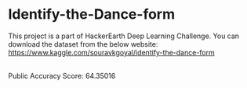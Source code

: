 # Identify-the-Dance-form
This project is a part of HackerEarth Deep Learning Challenge.
You can download the dataset from the below website:
https://www.kaggle.com/souravkgoyal/identify-the-dance-form

<br>
Public Accuracy Score: 64.35016

